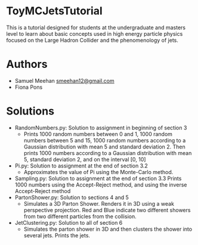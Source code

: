 # ToyMCJetsTutorial
This is a tutorial designed for students at the undergraduate and masters level to learn about basic concepts used in high energy particle physics focused on the Large Hadron Collider and the phenomenology of jets.  

# Authors
- Samuel Meehan <smeehan12@gmail.com>
- Fiona Pons 

# Solutions
 - RandomNumbers.py: Solution to assignment in beginning of section 3
   - Prints 1000 random numbers between 0 and 1, 1000 random numbers between
     5 and 15, 1000 random numbers according to a Gaussian distribution with
     mean 5 and standard deviation 2. Then prints 1000 numbers according to
     a Gaussian distribution with mean 5, standard deviation 2, and on the
     interval [0, 10]
 - Pi.py: Solution to assignment at the end of section 3.2
   - Approximates the value of Pi using the Monte-Carlo method. 
 - Sampling.py: Solution to assignment at the end of section 3.3
   Prints 1000 numbers using the Accept-Reject method, and using the inverse
   Accept-Reject method
 - PartonShower.py: Solution to sections 4 and 5
   - Simulates a 3D Parton Shower. Renders it in 3D using a weak perspective
     projection. Red and Blue indicate two different showers from two different
     particles from the collision. 
 - JetClustering.py: Solution to all of section 6
   - Simulates the parton shower in 3D and then clusters the shower into several
     jets. Prints the jets. 